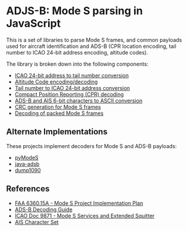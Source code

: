 # ADJS-B: Mode S parsing in JavaScript

This is a set of libraries to parse Mode S frames, and common payloads used for
aircraft identification and ADS-B (CPR location encoding, tail number to ICAO
24-bit address encoding, altitude codes).

The library is broken down into the following components:

- [ICAO 24-bit address to tail number conversion](address.js)
- [Altitude Code encoding/decoding](altitude_code.js)
- [Tail number to ICAO 24-bit address conversion](callsign.js)
- [Compact Position Reporting (CPR) decoding](cpr.js)
- [ADS-B and AIS 6-bit characters to ASCII conversion](ext_squitter_callsign.js)
- [CRC generation for Mode S frames](mode_s_crc.js)
- [Decoding of packed Mode S frames](mode_s_message.js)

## Alternate Implementations

These projects implement decoders for Mode S and ADS-B payloads:

- [pyModeS](https://github.com/junzis/pyModeS)
- [java-adsb](https://github.com/openskynetwork/java-adsb)
- [dump1090](https://github.com/antirez/dump1090)

## References

- [FAA 6360.15A - Mode S Project Implementation Plan](https://www.faa.gov/documentLibrary/media/Order/6360.15A.pdf)
- [ADS-B Decoding Guide](http://adsb-decode-guide.readthedocs.io/en/latest/index.html)
- [ICAO Doc 9871 - Mode S Services and Extended Squitter](https://store.icao.int/publications/technical-provisions-for-mode-s-services-and-extended-squitter-doc-9871-english-printed.html)
- [AIS Character Set](http://www.catb.org/gpsd/AIVDM.html#_ais_payload_data_types)
